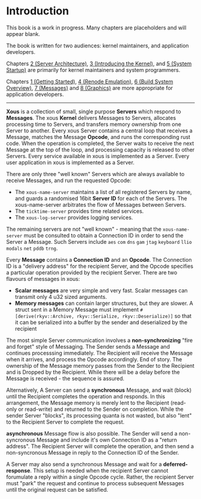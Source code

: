 # Introduction

This book is a work in progress. Many chapters are placeholders and will appear blank.

The book is written for two audiences: kernel maintainers, and application developers.

Chapters [2 (Server Architecture)](ch02-00-server-architecture.md), [3 (Introducing the Kernel)](ch03-00-introducing-the-kernel.md), and [5 (System Startup)](ch05-00-system-startup.md) are primarily for kernel maintainers and system programmers.

Chapters [1 (Getting Started)](ch01-00-getting-started.md), [4 (Renode Emulation)](ch04-00-renode-emulation.md), [6 (Build System Overview)](ch06-00-build-system-overview.md), [7 (Messages)](ch07-00-messages.md) and [8 (Graphics)](ch08-00-graphics.md) are more appropriate for application developers.

----------------

**Xous** is a collection of small, single purpose **Servers** which respond to **Messages**. The xous **Kernel** delivers Messages to Servers, allocates processing time to Servers, and transfers memory ownership from one Server to another. Every xous Server contains a central loop that receives a Message, matches the Message **Opcode**, and runs the corresponding rust code. When the operation is completed, the Server waits to receive the next Message at the top of the loop, and processing capacity is released to other Servers. Every service available in xous is implemented as a Server. Every user application in xous is implemented as a Server.

There are only three "well known" Servers which are always available to receive Messages, and run the requested Opcode:
- The `xous-name-server` maintains a list of all registered Servers by name, and guards a randomised 16bit **Server ID** for each of the Servers. The xous-name-server arbitrates the flow of Messages between Servers.
- The `ticktime-server` provides time related services.
- The `xous-log-server` provides logging services.

The remaining servers are not "well known" - meaning that the `xous-name-server` must be consulted to obtain a Connection ID in order to send the Server a Message. Such Servers include `aes` `com` `dns` `gam` `jtag` `keyboard` `llio` `modals` `net` `pddb` `trng`.

Every **Message** contains a **Connection ID** and an **Opcode**. The Connection ID is a "delivery address" for the recipient Server, and the Opcode specifies a particular operation provided by the recipient Server. There are two flavours of messages in xous:
- **Scalar messages** are very simple and very fast. Scalar messages can transmit only 4 u32 sized arguments.
- **Memory messages** can contain larger structures, but they are slower. A struct sent in a Memory Message must implement `#[derive(rkyv::Archive, rkyv::Serialize, rkyv::Deserialize)]` so that it can be serialized into a buffer by the sender and deserialized by the recipient

The most simple Server communication involves a **non-synchronizing** "fire and forget" style of Messaging. The Sender sends a Message and continues processsing immediately. The Recipient will receive the Message when it arrives, and process the Opcode accordingly. End of story. The ownership of the Message memory passes from the Sender to the Recipient and is Dropped by the Recipient. While there will be a delay before the Message is received - the sequence is assured.

Alternatively, A Server can send a **synchronous** Message, and wait (block) until the Recipient completes the operation and responds. In this arrangement, the Message memory is merely lent to the Recipient (read-only or read-write) and returned to the Sender on completion. While the sender Server "blocks", its processing quanta is not wasted, but also "lent" to the Recipient Server to complete the request.

**asynchronous** Message flow is also possible. The Sender will send a non-syncronous Message and include it's own Connection ID as a "return address". The Recipient Server will complete the operation, and then send a non-syncronous Message in reply to the Connection ID of the Sender.

A Server may also send a synchronous Message and wait for a **deferred-response**. This setup is needed when the recipient Server cannot forumulate a reply within a single Opcode cycle. Rather, the recipient Server must "park" the request and continue to process subsequent Messages until the original request can be satisfied.
